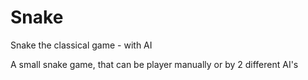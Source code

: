 # Snake
Snake the classical game - with AI

A small snake game, that can be player manually or by 2 different AI's
